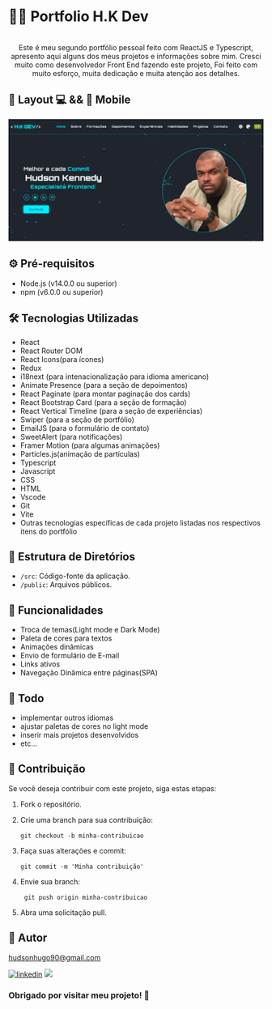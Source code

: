  # 👨‍💻 Portfolio H.K Dev 
<div align="center"><br>  
 Este é meu segundo portfólio pessoal feito com ReactJS e Typescript, apresento aqui alguns dos meus projetos  
 e informações sobre mim.  
 Cresci muito como desenvolvedor Front End fazendo este projeto, Foi feito com muito esforço, muita dedicação  
 e muita atenção aos detalhes.  
 </div>

 ## 🎨 Layout 💻 && 📱 Mobile  

 <img src="./public/imgs/readme.png"/>


 ## ⚙️ Pré-requisitos

 - Node.js (v14.0.0 ou superior)
 - npm (v6.0.0 ou superior)

 ## 🛠️ Tecnologias Utilizadas
 
 - React
 - React Router DOM
 - React Icons(para ícones)
 - Redux
 - i18next (para intenacionalização para idioma americano)
 - Animate Presence (para a seção de depoimentos)
 - React Paginate (para montar paginação dos cards)
 - React Bootstrap Card (para a seção de formação)
 - React Vertical Timeline (para a seção de experiências)
 - Swiper (para a seção de portfólio)
 - EmailJS (para o formulário de contato)
 - SweetAlert (para notificações)
 - Framer Motion (para algumas animações)
 - Particles.js(animação de partículas)
 - Typescript
 - Javascript
 - CSS
 - HTML
 - Vscode
 - Git
 - Vite
 - Outras tecnologias específicas de cada projeto listadas nos respectivos itens do portfólio
   
 ## 📁 Estrutura de Diretórios

 - `/src`: Código-fonte da aplicação.
 - `/public`: Arquivos públicos.
 
 ## 🚀 Funcionalidades
 
 - Troca de temas(Light mode e Dark Mode)
 - Paleta de cores para textos
 - Animações dinâmicas
 - Envio de formulário de E-mail
 - Links ativos
 - Navegação Dinâmica entre páginas(SPA)

 ## 🎯 Todo 

 - implementar outros idiomas 
 - ajustar paletas de cores no light mode
 - inserir mais projetos desenvolvidos
 - etc...

 ## 🤝 Contribuição

Se você deseja contribuir com este projeto, siga estas etapas:

1. Fork o repositório.

2. Crie uma branch para sua contribuição:

    ```shell
    git checkout -b minha-contribuicao

3. Faça suas alterações e commit:

    ```shell
    git commit -m 'Minha contribuição'

4. Envie sua branch:

   ```shell
    git push origin minha-contribuicao

5. Abra uma solicitação pull.


## 🧠 Autor

hudsonhugo90@gmail.com

[![linkedin](https://img.shields.io/badge/LinkedIn-0077B5?style=for-the-badge&logo=linkedin&logoColor=white)](https://www.linkedin.com/in/hudsonkennedyjr) <a href="mailto:hudsonhugo90@gmail.com">
    <img src="https://img.shields.io/badge/Gmail-333333?style=for-the-badge&logo=gmail&logoColor=red" />
</a>

 ### Obrigado por visitar meu projeto! 👋 
